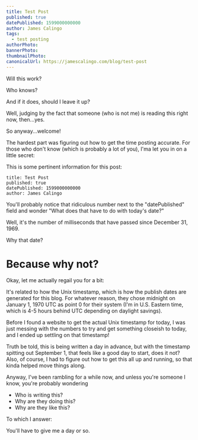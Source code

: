 ```yaml
---
title: Test Post
published: true
datePublished: 1599000000000
author: James Calingo
tags:
  - test posting
authorPhoto: 
bannerPhoto:
thumbnailPhoto: 
canonicalUrl: https://jamescalingo.com/blog/test-post
---
```


Will this work?

Who knows?

And if it does, should I leave it up?

Well, judging by the fact that someone (who is not me) is reading this right now, then...yes.

So anyway...welcome!

The hardest part was figuring out how to get the time posting accurate. For those who don't know (which is probably a lot of you), I'ma let you in on a little secret:

This is some pertinent information for this post:

``` 
title: Test Post
published: true
datePublished: 1599000000000
author: James Calingo
```

You'll probably notice that ridiculous number next to the "datePublished" field and wonder "What does that have to do with today's date?"

Well, it's the number of milliseconds that have passed since December 31, 1969.

Why that date?

# Because why not?

Okay, let me actually regail you for a bit:

It's related to how the Unix timestamp, which is how the publish dates are generated for this blog. For whatever reason, they chose midnight on January 1, 1970 UTC as point 0 for their system (I'm in U.S. Eastern time, which is 4-5 hours behind UTC depending on daylight savings).

Before I found a website to get the actual Unix timestamp for today, I was just messing with the numbers to try and get something closeish to today, and I ended up settling on that timestamp!

Truth be told, this is being written a day in advance, but with the timestamp spitting out September 1, that feels like a good day to start, does it not? Also, of course, I had to figure out how to get this all up and running, so that kinda helped move things along.

Anyway, I've been rambling for a while now, and unless you're someone I know, you're probably wondering

- Who is writing this?
- Why are they doing this?
- Why are they like this?

To which I answer:

You'll have to give me a day or so.